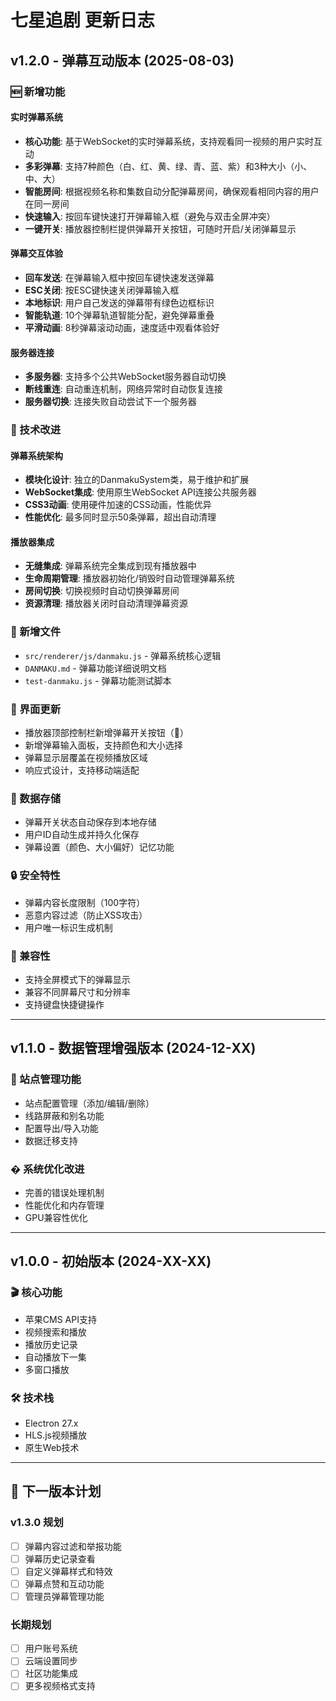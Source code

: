 # 七星追剧 更新日志

## v1.2.0 - 弹幕互动版本 (2025-08-03)

### 🆕 新增功能

#### 实时弹幕系统

- **核心功能**: 基于WebSocket的实时弹幕系统，支持观看同一视频的用户实时互动
- **多彩弹幕**: 支持7种颜色（白、红、黄、绿、青、蓝、紫）和3种大小（小、中、大）
- **智能房间**: 根据视频名称和集数自动分配弹幕房间，确保观看相同内容的用户在同一房间
- **快速输入**: 按回车键快速打开弹幕输入框（避免与双击全屏冲突）
- **一键开关**: 播放器控制栏提供弹幕开关按钮，可随时开启/关闭弹幕显示

#### 弹幕交互体验

- **回车发送**: 在弹幕输入框中按回车键快速发送弹幕
- **ESC关闭**: 按ESC键快速关闭弹幕输入框
- **本地标识**: 用户自己发送的弹幕带有绿色边框标识
- **智能轨道**: 10个弹幕轨道智能分配，避免弹幕重叠
- **平滑动画**: 8秒弹幕滚动动画，速度适中观看体验好

#### 服务器连接

- **多服务器**: 支持多个公共WebSocket服务器自动切换
- **断线重连**: 自动重连机制，网络异常时自动恢复连接
- **服务器切换**: 连接失败自动尝试下一个服务器

### 🔧 技术改进

#### 弹幕系统架构

- **模块化设计**: 独立的DanmakuSystem类，易于维护和扩展
- **WebSocket集成**: 使用原生WebSocket API连接公共服务器
- **CSS3动画**: 使用硬件加速的CSS动画，性能优异
- **性能优化**: 最多同时显示50条弹幕，超出自动清理

#### 播放器集成

- **无缝集成**: 弹幕系统完全集成到现有播放器中
- **生命周期管理**: 播放器初始化/销毁时自动管理弹幕系统
- **房间切换**: 切换视频时自动切换弹幕房间
- **资源清理**: 播放器关闭时自动清理弹幕资源

### 📁 新增文件

- `src/renderer/js/danmaku.js` - 弹幕系统核心逻辑
- `DANMAKU.md` - 弹幕功能详细说明文档
- `test-danmaku.js` - 弹幕功能测试脚本

### 🎨 界面更新

- 播放器顶部控制栏新增弹幕开关按钮（💬）
- 新增弹幕输入面板，支持颜色和大小选择
- 弹幕显示层覆盖在视频播放区域
- 响应式设计，支持移动端适配

### 💾 数据存储

- 弹幕开关状态自动保存到本地存储
- 用户ID自动生成并持久化保存
- 弹幕设置（颜色、大小偏好）记忆功能

### 🔒 安全特性

- 弹幕内容长度限制（100字符）
- 恶意内容过滤（防止XSS攻击）
- 用户唯一标识生成机制

### 📱 兼容性

- 支持全屏模式下的弹幕显示
- 兼容不同屏幕尺寸和分辨率
- 支持键盘快捷键操作

---

## v1.1.0 - 数据管理增强版本 (2024-12-XX)

### 🔧 站点管理功能

- 站点配置管理（添加/编辑/删除）
- 线路屏蔽和别名功能
- 配置导出/导入功能
- 数据迁移支持

### � 系统优化改进

- 完善的错误处理机制
- 性能优化和内存管理
- GPU兼容性优化

---

## v1.0.0 - 初始版本 (2024-XX-XX)

### 🎬 核心功能

- 苹果CMS API支持
- 视频搜索和播放
- 播放历史记录
- 自动播放下一集
- 多窗口播放

### 🛠️ 技术栈

- Electron 27.x
- HLS.js视频播放
- 原生Web技术

---

## 🚀 下一版本计划

### v1.3.0 规划

- [ ] 弹幕内容过滤和举报功能
- [ ] 弹幕历史记录查看
- [ ] 自定义弹幕样式和特效
- [ ] 弹幕点赞和互动功能
- [ ] 管理员弹幕管理功能

### 长期规划

- [ ] 用户账号系统
- [ ] 云端设置同步
- [ ] 社区功能集成
- [ ] 更多视频格式支持
